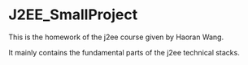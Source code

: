 # J2EE_SmallProject

This is the homework of the j2ee course given by Haoran Wang.

It mainly contains the fundamental parts of the j2ee technical stacks.


